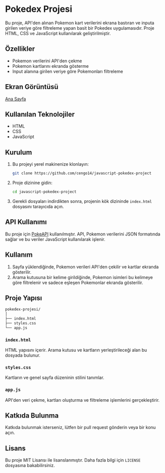 # Pokedex Projesi

Bu proje, API'den alınan Pokemon kart verilerini ekrana bastıran ve inputa girilen veriye göre filtreleme yapan basit bir Pokedex uygulamasıdır. Proje HTML, CSS ve JavaScript kullanılarak geliştirilmiştir.

## Özellikler

- Pokemon verilerini API'den çekme
- Pokemon kartlarını ekranda gösterme
- Input alanına girilen veriye göre Pokemonları filtreleme

## Ekran Görüntüsü
  [Ana Sayfa](desktop.gif)

## Kullanılan Teknolojiler

- HTML
- CSS
- JavaScript

## Kurulum

1. Bu projeyi yerel makinenize klonlayın:
    ```bash
    git clone https://github.com/cengo14/javascript-pokedex-project
    ```

2. Proje dizinine gidin:
    ```bash
    cd javascript-pokedex-project
    ```

3. Gerekli dosyaları indirdikten sonra, projenin kök dizininde `index.html` dosyasını tarayıcıda açın.

## API Kullanımı

Bu proje için [PokeAPI](https://pokeapi.co/) kullanılmıştır. API, Pokemon verilerini JSON formatında sağlar ve bu veriler JavaScript kullanılarak işlenir.

## Kullanım

1. Sayfa yüklendiğinde, Pokemon verileri API'den çekilir ve kartlar ekranda gösterilir.
2. Arama kutusuna bir kelime girildiğinde, Pokemon isimleri bu kelimeye göre filtrelenir ve sadece eşleşen Pokemonlar ekranda gösterilir.

## Proje Yapısı

```markdown
pokedex-projesi/
│
├── index.html
├── styles.css
└── app.js
```

### `index.html`

HTML yapısını içerir. Arama kutusu ve kartların yerleştirileceği alan bu dosyada bulunur.

### `styles.css`

Kartların ve genel sayfa düzeninin stilini tanımlar.

### `app.js`

API'den veri çekme, kartları oluşturma ve filtreleme işlemlerini gerçekleştirir.

## Katkıda Bulunma

Katkıda bulunmak isterseniz, lütfen bir pull request gönderin veya bir konu açın.

## Lisans

Bu proje MIT Lisansı ile lisanslanmıştır. Daha fazla bilgi için `LICENSE` dosyasına bakabilirsiniz.


